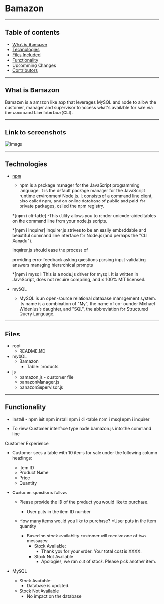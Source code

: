 # Bamazon

---- 

 ## Table of contents
* [What is Bamazon](#what-is-bamazon)
* [Technologies](#technologies)
* [Files Included](#files-included)
* [Functionality](#functionality)
* [Upcomming Changes](#upcomming-changes)
* [Contributors](#contributors)

----

## What is Bamazon 

Bamazon is a amazon like app that leverages MySQL and node to allow the customer, manager and supervisor to access what's available for sale via the command Line Interface(CLI).

----

## Link to screenshots
![image](https://github.com/2019-11-18.png)

----

## Technologies

* [npm](https://www.npmjs.com/)

    - npm is a package manager for the JavaScript programming language. It is the default package manager for the JavaScript runtime environment Node.js. It consists of a command line client, also called npm, and an online database of public and paid-for private packages, called the npm registry.

    *[npm i cli-table]
    -This utility allows you to render unicode-aided tables on the command line from your node.js scripts.

    *[npm i inquirer]
    Inquirer.js strives to be an easily embeddable and beautiful command line interface for Node.js (and perhaps the "CLI Xanadu").

    Inquirer.js should ease the process of

    providing error feedback
    asking questions
    parsing input
    validating answers
    managing hierarchical prompts

    *[npm i mysql] 
    This is a node.js driver for mysql. It is written in JavaScript, does not require compiling, and is 100% MIT licensed.


* [mySQL](https://www.mysql.com/)

    - MySQL is an open-source relational database management system. Its name is a combination of "My", the name of co-founder Michael Widenius's daughter, and "SQL", the abbreviation for Structured Query Language. 

----

## Files 

* root
    * README.MD
* mySQL
    * Bamazon 
        * Table: products
* js
    * bamazon.js - customer file
    * banazonManager.js
    * banazonSupervisor.js

----

## Functionality

* Install - 
    npm init
    npm install
    npm i cli-table
    npm i msql
    npm i inquirer

* To view Customer interface type node bamazon.js into the command line.

Customer Experience
* Customer sees a table with 10 items for sale under the following column headings: 
    * Item ID
    * Product Name
    * Price
    * Quantity

* Customer questions follow: 
    * Please provide the ID of the product you would like to purchase.
        * User puts in the item ID number
    * How many items would you like to purchase? 
        *User puts in the item quantity

        * Based on stock availablity customer will receive one of two messages:
            * Stock Available:
                * Thank you for your order. Your total cost is XXXX.
            * Stock Not Available
                * Apologies, we ran out of stock. Please pick another item.

* MySQL 
    * Stock Available:
        * Database is updated.
    * Stock Not Available
        * No impact on the database.

    
